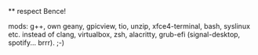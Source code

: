 ** respect Bence!

mods: g++, own geany, gpicview, tio, unzip, xfce4-terminal, bash, syslinux etc.
	instead of clang, virtualbox, zsh, alacritty, grub-efi (signal-desktop, spotify... brrr). ;-)

